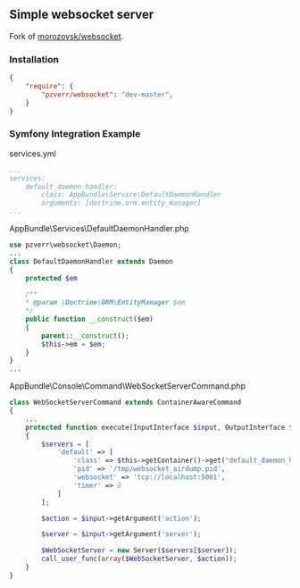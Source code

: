 ## Simple websocket server

Fork of [morozovsk/websocket](https://github.com/morozovsk/websocket).

### Installation
```json
{
    "require": {
        "pzverr/websocket": "dev-master",
    }
}
```

### Symfony Integration Example
services.yml<br/>
```yml
...
services:
    default_daemon_handler:
        class: AppBundle\Service\DefaultDaemonHandler
        arguments: [doctrine.orm.entity_manager]
...
```
AppBundle\Services\DefaultDaemonHandler.php<br/>
```php
use pzverr\websocket\Daemon;
...
class DefaultDaemonHandler extends Daemon
{
    protected $em

    /**
    * @param \Doctrine\ORM\EntityManager $em
    */
    public function __construct($em)
    {
        parent::__construct();
        $this->em = $em;
    }
}
...
```
AppBundle\Console\Command\WebSocketServerCommand.php<br/>
```php
class WebSocketServerCommand extends ContainerAwareCommand
{
    ...
    protected function execute(InputInterface $input, OutputInterface $output)
    {
        $servers = [
            'default' => [
                'class' => $this->getContainer()->get("default_daemon_handler"),
                'pid' => '/tmp/websocket_airdump.pid',
                'websocket' => 'tcp://localhost:5001',
                'timer' => 2
            ]
        ];

        $action = $input->getArgument('action');

        $server = $input->getArgument('server');

        $WebSocketServer = new Server($servers[$server]);
        call_user_func(array($WebSocketServer, $action));
    }
}
```
